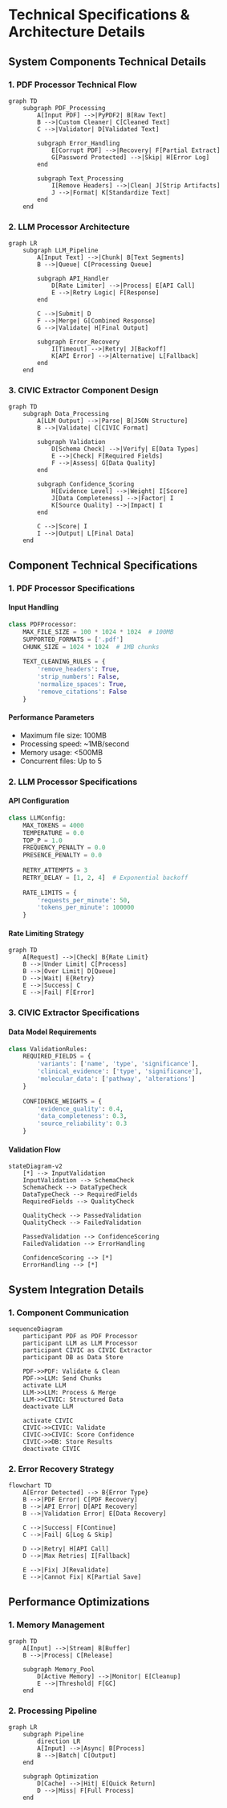 # Technical Specifications & Architecture Details

## System Components Technical Details

### 1. PDF Processor Technical Flow

```mermaid
graph TD
    subgraph PDF_Processing
        A[Input PDF] -->|PyPDF2| B[Raw Text]
        B -->|Custom Cleaner| C[Cleaned Text]
        C -->|Validator| D[Validated Text]
      
        subgraph Error_Handling
            E[Corrupt PDF] -->|Recovery| F[Partial Extract]
            G[Password Protected] -->|Skip| H[Error Log]
        end
      
        subgraph Text_Processing
            I[Remove Headers] -->|Clean| J[Strip Artifacts]
            J -->|Format| K[Standardize Text]
        end
    end
```

### 2. LLM Processor Architecture

```mermaid
graph LR
    subgraph LLM_Pipeline
        A[Input Text] -->|Chunk| B[Text Segments]
        B -->|Queue| C[Processing Queue]
      
        subgraph API_Handler
            D[Rate Limiter] -->|Process| E[API Call]
            E -->|Retry Logic| F[Response]
        end
      
        C -->|Submit| D
        F -->|Merge| G[Combined Response]
        G -->|Validate| H[Final Output]
      
        subgraph Error_Recovery
            I[Timeout] -->|Retry| J[Backoff]
            K[API Error] -->|Alternative| L[Fallback]
        end
    end
```

### 3. CIVIC Extractor Component Design

```mermaid
graph TD
    subgraph Data_Processing
        A[LLM Output] -->|Parse| B[JSON Structure]
        B -->|Validate| C[CIVIC Format]
      
        subgraph Validation
            D[Schema Check] -->|Verify| E[Data Types]
            E -->|Check| F[Required Fields]
            F -->|Assess| G[Data Quality]
        end
      
        subgraph Confidence_Scoring
            H[Evidence Level] -->|Weight| I[Score]
            J[Data Completeness] -->|Factor| I
            K[Source Quality] -->|Impact| I
        end
      
        C -->|Score| I
        I -->|Output| L[Final Data]
    end
```

## Component Technical Specifications

### 1. PDF Processor Specifications

#### Input Handling

```python
class PDFProcessor:
    MAX_FILE_SIZE = 100 * 1024 * 1024  # 100MB
    SUPPORTED_FORMATS = ['.pdf']
    CHUNK_SIZE = 1024 * 1024  # 1MB chunks
  
    TEXT_CLEANING_RULES = {
        'remove_headers': True,
        'strip_numbers': False,
        'normalize_spaces': True,
        'remove_citations': False
    }
```

#### Performance Parameters

- Maximum file size: 100MB
- Processing speed: ~1MB/second
- Memory usage: <500MB
- Concurrent files: Up to 5

### 2. LLM Processor Specifications

#### API Configuration

```python
class LLMConfig:
    MAX_TOKENS = 4000
    TEMPERATURE = 0.0
    TOP_P = 1.0
    FREQUENCY_PENALTY = 0.0
    PRESENCE_PENALTY = 0.0
  
    RETRY_ATTEMPTS = 3
    RETRY_DELAY = [1, 2, 4]  # Exponential backoff
  
    RATE_LIMITS = {
        'requests_per_minute': 50,
        'tokens_per_minute': 100000
    }
```

#### Rate Limiting Strategy

```mermaid
graph TD
    A[Request] -->|Check| B{Rate Limit}
    B -->|Under Limit| C[Process]
    B -->|Over Limit| D[Queue]
    D -->|Wait| E{Retry}
    E -->|Success| C
    E -->|Fail| F[Error]
```

### 3. CIVIC Extractor Specifications

#### Data Model Requirements

```python
class ValidationRules:
    REQUIRED_FIELDS = {
        'variants': ['name', 'type', 'significance'],
        'clinical_evidence': ['type', 'significance'],
        'molecular_data': ['pathway', 'alterations']
    }
  
    CONFIDENCE_WEIGHTS = {
        'evidence_quality': 0.4,
        'data_completeness': 0.3,
        'source_reliability': 0.3
    }
```

#### Validation Flow

```mermaid
stateDiagram-v2
    [*] --> InputValidation
    InputValidation --> SchemaCheck
    SchemaCheck --> DataTypeCheck
    DataTypeCheck --> RequiredFields
    RequiredFields --> QualityCheck
  
    QualityCheck --> PassedValidation
    QualityCheck --> FailedValidation
  
    PassedValidation --> ConfidenceScoring
    FailedValidation --> ErrorHandling
  
    ConfidenceScoring --> [*]
    ErrorHandling --> [*]
```

## System Integration Details

### 1. Component Communication

```mermaid
sequenceDiagram
    participant PDF as PDF Processor
    participant LLM as LLM Processor
    participant CIVIC as CIVIC Extractor
    participant DB as Data Store

    PDF->>PDF: Validate & Clean
    PDF->>LLM: Send Chunks
    activate LLM
    LLM->>LLM: Process & Merge
    LLM->>CIVIC: Structured Data
    deactivate LLM
  
    activate CIVIC
    CIVIC->>CIVIC: Validate
    CIVIC->>CIVIC: Score Confidence
    CIVIC->>DB: Store Results
    deactivate CIVIC
```

### 2. Error Recovery Strategy

```mermaid
flowchart TD
    A[Error Detected] --> B{Error Type}
    B -->|PDF Error| C[PDF Recovery]
    B -->|API Error| D[API Recovery]
    B -->|Validation Error| E[Data Recovery]
  
    C -->|Success| F[Continue]
    C -->|Fail| G[Log & Skip]
  
    D -->|Retry| H[API Call]
    D -->|Max Retries| I[Fallback]
  
    E -->|Fix| J[Revalidate]
    E -->|Cannot Fix| K[Partial Save]
```

## Performance Optimizations

### 1. Memory Management

```mermaid
graph TD
    A[Input] -->|Stream| B[Buffer]
    B -->|Process| C[Release]
  
    subgraph Memory_Pool
        D[Active Memory] -->|Monitor| E[Cleanup]
        E -->|Threshold| F[GC]
    end
```

### 2. Processing Pipeline

```mermaid
graph LR
    subgraph Pipeline
        direction LR
        A[Input] -->|Async| B[Process]
        B -->|Batch| C[Output]
    end
  
    subgraph Optimization
        D[Cache] -->|Hit| E[Quick Return]
        D -->|Miss| F[Full Process]
    end
```
